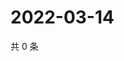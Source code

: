 # 2022-03-14

共 0 条

<!-- BEGIN WEIBO -->
<!-- 最后更新时间 Mon Mar 14 2022 03:00:47 GMT+0800 (China Standard Time) -->

<!-- END WEIBO -->
